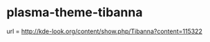 plasma-theme-tibanna
========================================

url = http://kde-look.org/content/show.php/Tibanna?content=115322
